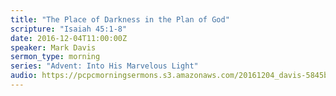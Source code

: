 ```yaml
---
title: "The Place of Darkness in the Plan of God"
scripture: "Isaiah 45:1-8"
date: 2016-12-04T11:00:00Z
speaker: Mark Davis
sermon_type: morning
series: "Advent: Into His Marvelous Light"
audio: https://pcpcmorningsermons.s3.amazonaws.com/20161204_davis-5845beb347d96.mp3 
---
```



